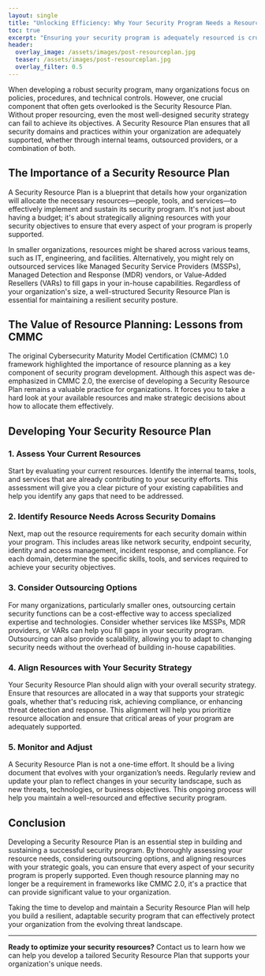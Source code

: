 ```yaml
---
layout: single
title: "Unlocking Efficiency: Why Your Security Program Needs a Resource Plan"
toc: true
excerpt: "Ensuring your security program is adequately resourced is crucial for its success. Learn how to develop a comprehensive security resource plan that supports your organization's unique needs."
header:
  overlay_image: /assets/images/post-resourceplan.jpg
  teaser: /assets/images/post-resourceplan.jpg
  overlay_filter: 0.5
---
```


When developing a robust security program, many organizations focus on policies, procedures, and technical controls. However, one crucial component that often gets overlooked is the Security Resource Plan. Without proper resourcing, even the most well-designed security strategy can fail to achieve its objectives. A Security Resource Plan ensures that all security domains and practices within your organization are adequately supported, whether through internal teams, outsourced providers, or a combination of both.

## The Importance of a Security Resource Plan

A Security Resource Plan is a blueprint that details how your organization will allocate the necessary resources—people, tools, and services—to effectively implement and sustain its security program. It's not just about having a budget; it's about strategically aligning resources with your security objectives to ensure that every aspect of your program is properly supported.

In smaller organizations, resources might be shared across various teams, such as IT, engineering, and facilities. Alternatively, you might rely on outsourced services like Managed Security Service Providers (MSSPs), Managed Detection and Response (MDR) vendors, or Value-Added Resellers (VARs) to fill gaps in your in-house capabilities. Regardless of your organization's size, a well-structured Security Resource Plan is essential for maintaining a resilient security posture.

## The Value of Resource Planning: Lessons from CMMC

The original Cybersecurity Maturity Model Certification (CMMC) 1.0 framework highlighted the importance of resource planning as a key component of security program development. Although this aspect was de-emphasized in CMMC 2.0, the exercise of developing a Security Resource Plan remains a valuable practice for organizations. It forces you to take a hard look at your available resources and make strategic decisions about how to allocate them effectively.

## Developing Your Security Resource Plan

### 1. **Assess Your Current Resources**

Start by evaluating your current resources. Identify the internal teams, tools, and services that are already contributing to your security efforts. This assessment will give you a clear picture of your existing capabilities and help you identify any gaps that need to be addressed.

### 2. **Identify Resource Needs Across Security Domains**

Next, map out the resource requirements for each security domain within your program. This includes areas like network security, endpoint security, identity and access management, incident response, and compliance. For each domain, determine the specific skills, tools, and services required to achieve your security objectives.

### 3. **Consider Outsourcing Options**

For many organizations, particularly smaller ones, outsourcing certain security functions can be a cost-effective way to access specialized expertise and technologies. Consider whether services like MSSPs, MDR providers, or VARs can help you fill gaps in your security program. Outsourcing can also provide scalability, allowing you to adapt to changing security needs without the overhead of building in-house capabilities.

### 4. **Align Resources with Your Security Strategy**

Your Security Resource Plan should align with your overall security strategy. Ensure that resources are allocated in a way that supports your strategic goals, whether that's reducing risk, achieving compliance, or enhancing threat detection and response. This alignment will help you prioritize resource allocation and ensure that critical areas of your program are adequately supported.

### 5. **Monitor and Adjust**

A Security Resource Plan is not a one-time effort. It should be a living document that evolves with your organization’s needs. Regularly review and update your plan to reflect changes in your security landscape, such as new threats, technologies, or business objectives. This ongoing process will help you maintain a well-resourced and effective security program.

## Conclusion

Developing a Security Resource Plan is an essential step in building and sustaining a successful security program. By thoroughly assessing your resource needs, considering outsourcing options, and aligning resources with your strategic goals, you can ensure that every aspect of your security program is properly supported. Even though resource planning may no longer be a requirement in frameworks like CMMC 2.0, it's a practice that can provide significant value to your organization.

Taking the time to develop and maintain a Security Resource Plan will help you build a resilient, adaptable security program that can effectively protect your organization from the evolving threat landscape.

---

**Ready to optimize your security resources?** Contact us to learn how we can help you develop a tailored Security Resource Plan that supports your organization's unique needs.
